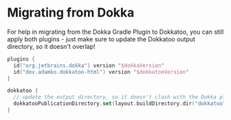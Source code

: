 # Migrating from Dokka

For help in migrating from the Dokka Gradle Plugin to Dokkatoo, you can still apply both plugins -
just make sure to update the Dokkatoo output directory, so it doesn't overlap!

```kotlin title="build.gradle.kts"
plugins {
  id("org.jetbrains.dokka") version "$dokkaVersion"
  id("dev.adamko.dokkatoo-html") version "$dokkatooVersion"
}

dokkatoo {
  // update the output directory, so it doesn't clash with the Dokka plugin! 
  dokkatooPublicationDirectory.set(layout.buildDirectory.dir("dokkatoo"))
}
```
